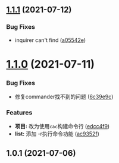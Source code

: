 ## [1.1.1](https://github.com/liuarui/easyrun/compare/v1.1.0...v1.1.1) (2021-07-12)


### Bug Fixes

* inquirer can't find ([a05542e](https://github.com/liuarui/easyrun/commit/a05542eb5ce9bcbee45c609c2c10968d72e82299))



# [1.1.0](https://github.com/liuarui/easyrun/compare/v1.0.1...v1.1.0) (2021-07-11)


### Bug Fixes

* 修复commander找不到的问题 ([6c39e9c](https://github.com/liuarui/easyrun/commit/6c39e9ca869997fa41cf05eeb5b071a224a097e8))


### Features

* **项目:** 改为使用`cac`构建命令行 ([edcc4f9](https://github.com/liuarui/easyrun/commit/edcc4f94c0074defeb6a0170b1b69c196200a92b))
* **list:** 添加 -r执行命令功能 ([ac9352f](https://github.com/liuarui/easyrun/commit/ac9352f9ca2a14e7df1fec3e01ba62ae2506191a))



## 1.0.1 (2021-07-06)



